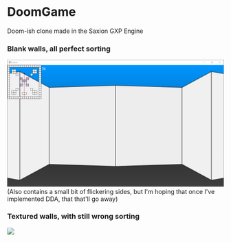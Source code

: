 # DoomGame
Doom-ish clone made in the Saxion GXP Engine

### Blank walls, all perfect sorting
![](.github/BlankWalls.gif)
(Also contains a small bit of flickering sides, but I'm hoping that once I've implemented DDA, that that'll go away)

### Textured walls, with still wrong sorting
![](.github/TexturedWalls.gif)